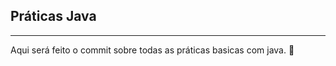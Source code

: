 ## Práticas Java
___
Aqui será feito o commit sobre todas as práticas basicas com java. :speech_balloon:
